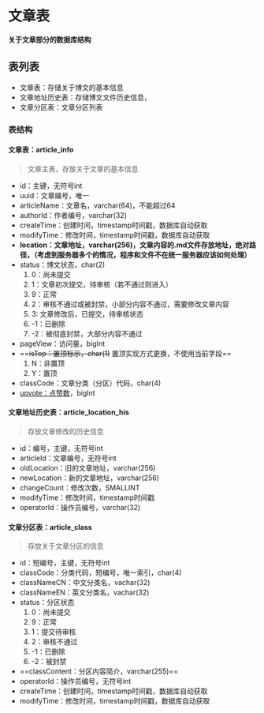 # 文章表
**关于文章部分的数据库结构**

## 表列表
- 文章表：存储关于博文的基本信息
- 文章地址历史表：存储博文文件历史信息，
- 文章分区表：文章分区列表



### 表结构

#### 文章表：article_info

> 文章主表，存放关于文章的基本信息

- id：主键，无符号int
- uuid：文章编号，唯一
- articleName：文章名，varchar(64)，不能超过64
- authorId：作者编号，varchar(32)
- createTime：创建时间，timestamp时间戳，数据库自动获取
- modifyTime：修改时间，timestamp时间戳，数据库自动获取
- **location：文章地址，varchar(256)，文章内容的.md文件存放地址，绝对路径，（考虑到服务器多个的情况，程序和文件不在统一服务器应该如何处理）**
- status：博文状态，char(2)
    1. 0：尚未提交
    2. 1：文章初次提交，待审核（若不通过则进入）
    3. 9：正常
    4. 2：审核不通过或被封禁，小部分内容不通过，需要修改文章内容
    5. 3: 文章修改后，已提交，待审核状态
    6. -1：已删除
    7. -2：被彻底封禁，大部分内容不通过
- pageView：访问量，bigInt
- ==~~isTop：置顶标示，char(1)~~ 置顶实现方式更换，不使用当前字段==
    1. N：非置顶
    2. Y：置顶
- classCode：文章分类（分区）代码，char(4)
- <u>upvote：点赞数</u>，bigInt


#### 文章地址历史表：article_location_his

> 存放文章修改的历史信息

- id：编号，主键，无符号int
- articleId：文章编号，无符号int
- oldLocation：旧的文章地址，varchar(256)
- newLocation：新的文章地址，varchar(256)
- changeCount：修改次数，SMALLINT
- modifyTime：修改时间，timestamp时间戳
- operatorId：操作员编号，varchar(32)

#### 文章分区表：article_class

> 存放关于文章分区的信息

* id：短编号，主键，无符号int
* classCode：分类代码，短编号，唯一索引，char(4)
* classNameCN：中文分类名，vachar(32)
* classNameEN：英文分类名，vachar(32)
* status：分区状态
  1. 0：尚未提交
  2. 9：正常
  3. 1：提交待审核
  4. 2：审核不通过
  5. -1：已删除
  6. -2：被封禁
* ==classContent：分区内容简介，varchar(255)==
* operatorId：操作员编号，无符号int
* createTime：创建时间，timestamp时间戳，数据库自动获取
* modifyTime：修改时间，timestamp时间戳，数据库自动获取